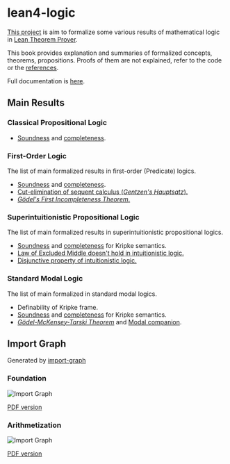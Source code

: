 # lean4-logic

[This project](https://github.com/FormalizedFormalLogic/Foundation) is aim to formalize some various results of mathematical logic in [Lean Theorem Prover](https://lean-lang.org).

This book provides explanation and summaries of formalized concepts, theorems, propositions.
Proofs of them are not explained, refer to the code or the [references](./references.md).

Full documentation is [here](https://formalizedformallogic.github.io/Foundation/docs).

## Main Results

### Classical Propositional Logic

- [Soundness][cpl-soundness] and [completeness][cpl-completeness].

[cpl-soundness]: https://formalizedformallogic.github.io/Foundation/docs/Logic/Propositional/Classical/Basic/Completeness.html#LO.Propositional.Classical.soundness
[cpl-completeness]: https://formalizedformallogic.github.io/Foundation/docs/Logic/Propositional/Classical/Basic/Completeness.html#LO.Propositional.Classical.completeness

### First-Order Logic

The list of main formalized results in first-order (Predicate) logics.

- [Soundness][fo-soundness] and [completeness][fo-completeness].
- [Cut-elimination of sequent calculus (_Gentzen's Hauptsatz_).][Hauptsatz]
- [_Gödel's First Incompleteness Theorem_.][Goedel-I]

[fo-soundness]: https://formalizedformallogic.github.io/Foundation/docs/Logic/FirstOrder/Basic/Soundness.html#LO.FirstOrder.soundness
[fo-completeness]: https://formalizedformallogic.github.io/Foundation/docs/Logic/FirstOrder/Completeness/Completeness.html#LO.FirstOrder.complete'
[Hauptsatz]: https://formalizedformallogic.github.io/Foundation/docs/Logic/FirstOrder/Hauptsatz.html#LO.FirstOrder.Derivation.hauptsatz
[Goedel-I]: ./first_order/goedel1.md

### Superintuitionistic Propositional Logic

The list of main formalized results in superintuitionistic propositional logics.

- [Soundness](./superntuitionistic/kripke_soundness.md) and [completeness](./superntuitionistic/kripke_completeness.md) for Kripke semantics.
- [Law of Excluded Middle doesn't hold in intuitionistic logic.](./superntuitionistic/reject_lem.md)
- [Disjunctive property of intuitionistic logic.](./superntuitionistic/dp.md)

### Standard Modal Logic

The list of main formalized in standard modal logics.

- Definability of Kripke frame.
- [Soundness](./standard_modal/kripke_soundness.md) and [completeness](./standard_modal/kripke_completeness.md) for Kripke semantics.
- [_Gödel-McKensey-Tarski Theorem_](./standard_modal/modal_companion.md#gödel-mckensey-tarski-theorem) and [Modal companion](./standard_modal/modal_companion.md#modal-companion-1).

## Import Graph

Generated by [import-graph](https://github.com/leanprover-community/import-graph)

### Foundation

![Import Graph](https://formalizedformallogic.github.io/Foundation/assets/import_graph/import_graph.png)

[PDF version](https://formalizedformallogic.github.io/Foundation/assets/import_graph/import_graph.pdf)

### Arithmetization

![Import Graph](https://formalizedformallogic.github.io/Arithmetization/assets/import_graph/import_graph.png)

[PDF version](https://formalizedformallogic.github.io/Arithmetization/assets/import_graph/import_graph.pdf)